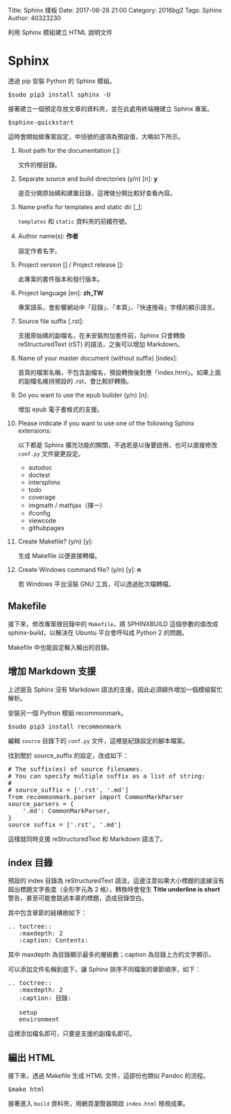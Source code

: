 Title: Sphinx 樣板
Date: 2017-06-28 21:00
Category: 2016bg2
Tags: Sphinx
Author: 40323230

利用 Sphinx 模組建立 HTML 說明文件

<!-- PELICAN_END_SUMMARY -->

Sphinx
===

透過 pip 安裝 Python 的 Sphinx 模組。

<pre class="brush: bash">
$sudo pip3 install sphinx -U
</pre>

接著建立一個預定存放文章的資料夾，並在此處用終端機建立 Sphinx 專案。

<pre class="brush: bash">
$sphinx-quickstart
</pre>

這時會開始做專案設定，中括號的選項為預設值，大略如下所示。

1. Root path for the documentation [.]:
    
    文件的根目錄。
    
1. Separate source and build directories (y/n) [n]: **y**
    
    是否分開原始碼和建置目錄，這裡做分開比較好查看內容。
    
1. Name prefix for templates and static dir [_]:
    
    `templates` 和 `static` 資料夾的前綴符號。
    
1. Author name(s): **作者**
    
    設定作者名字。
    
1. Project version [] / Project release []:
    
    此專案的套件版本和發行版本。
    
1. Project language [en]: **zh_TW**
    
    專案語系，會影響網站中「目錄」、「本頁」、「快速搜尋」字樣的顯示語言。
    
1. Source file suffix [.rst]:
    
    支援原始碼的副檔名，在未安裝附加套件前，Sphinx 只會轉換 reStructuredText (rST) 的語法，之後可以增加 Markdown。
    
1. Name of your master document (without suffix) [index]:
    
    首頁的檔案名稱，不包含副檔名，預設轉換後對應「index.html」。如果上面的副檔名維持預設的 .rst，會比較好轉換。
    
1. Do you want to use the epub builder (y/n) [n]:
    
    增加 epub 電子書格式的支援。
    
1. Please indicate if you want to use one of the following Sphinx extensions:
    
    以下都是 Sphinx 擴充功能的開關，不過若是以後要啟用，也可以直接修改 `conf.py` 文件變更設定。
    
    * autodoc
    * doctest
    * intersphinx
    * todo
    * coverage
    * imgmath / mathjax（擇一）
    * ifconfig
    * viewcode
    * githubpages
    
1. Create Makefile? (y/n) [y]:
    
    生成 Makefile 以便直接轉檔。
    
1. Create Windows command file? (y/n) [y]: **n**
    
    若 Windows 平台沒裝 GNU 工具，可以透過批次檔轉檔。

Makefile
---

接下來，修改專案根目錄中的 `Makefile`，將 SPHINXBUILD 這個參數的值改成 sphinx-build，以解決在 Ubuntu 平台會呼叫成 Python 2 的問題。

Makefile 中也能設定輸入輸出的目錄。

增加 Markdown 支援
---

上述提及 Sphinx 沒有 Markdown 語法的支援，因此必須額外增加一個模組幫忙解析。

安裝另一個 Python 模組 recommonmark。

<pre class="brush: bash">
$sudo pip3 install recommonmark
</pre>

編輯 `source` 目錄下的 `conf.py` 文件，這裡是紀錄設定的腳本檔案。

找到關於 source_suffix 的設定，改成如下：

<pre class="brush: python">
# The suffix(es) of source filenames.
# You can specify multiple suffix as a list of string:
#
# source_suffix = ['.rst', '.md']
from recommonmark.parser import CommonMarkParser
source_parsers = {
    '.md': CommonMarkParser,
}
source_suffix = ['.rst', '.md']
</pre>

這樣就同時支援 reStructuredText 和 Markdown 語法了。

index 目錄
---

預設的 index 目錄為 reStructuredText 語法，這邊注意如果大小標題的底線沒有超出標題文字長度（全形字元為 2 格），轉換時會發生 **Title underline is short** 警告，甚至可能會跳過本章的標題，造成目錄空白。

其中包含章節的結構樹如下：

<pre class="brush: text">
.. toctree::
   :maxdepth: 2
   :caption: Contents:
</pre>

其中 maxdepth 為目錄顯示最多的層級數；caption 為目錄上方的文字顯示。

可以添加文件名稱到底下，讓 Sphinx 排序不同檔案的章節順序，如下：

<pre class="brush: text">
.. toctree::
   :maxdepth: 2
   :caption: 目錄:

   setup
   environment
</pre>

這裡添加檔名即可，只要是支援的副檔名即可。

編出 HTML
---

接下來，透過 Makefile 生成 HTML 文件，這部份也類似 Pandoc 的流程。

<pre class="brush: bash">
$make html
</pre>

接著進入 `build` 資料夾，用網頁瀏覽器開啟 `index.html` 檢視成果。